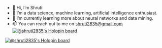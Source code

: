 - 👋 Hi, I’m Shruti
- 👀 I’m a data science, machine learning, artificial intelligence enthusiast.
- 🌱 I’m currently learning more about neural networks and data mining.
- 📫 You can reach out to me on shruti2835@gmail.com
[![@shruti2835's Holopin board](https://holopin.me/shruti2835)](https://holopin.io/@shruti2835)

[![@shruti2835's Holopin board](https://holopin.me/shruti2835)](https://holopin.io/@shruti2835)

<!---
shruti2835/shruti2835 is a ✨ special ✨ repository because its `README.md` (this file) appears on your GitHub profile.
You can click the Preview link to take a look at your changes.
--->
